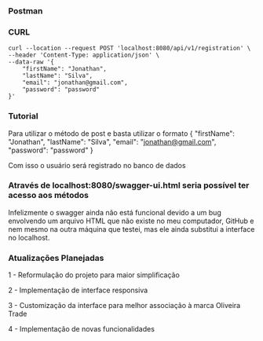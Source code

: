 
### Postman

### CURL
```
curl --location --request POST 'localhost:8080/api/v1/registration' \
--header 'Content-Type: application/json' \
--data-raw '{
    "firstName": "Jonathan",
    "lastName": "Silva",
    "email": "jonathan@gmail.com",
    "password": "password"
}'
```
### Tutorial
Para utilizar o método de post e basta utilizar o formato
{
"firstName": "Jonathan",
"lastName": "Silva",
"email": "jonathan@gmail.com",
"password": "password"
}

Com isso o usuário será registrado no banco de dados

### Através de localhost:8080/swagger-ui.html seria possível ter acesso aos métodos

Infelizmente o swagger ainda não está funcional devido a um bug envolvendo um arquivo HTML que não existe no meu computador, GitHub e nem mesmo na outra máquina
que testei, mas ele ainda substitui a interface no localhost.

### Atualizações Planejadas
1 - Reformulação do projeto para maior simplificação

2 - Implementação de interface responsiva

3 - Customização da interface para melhor associação à marca Oliveira Trade

4 - Implementação de novas funcionalidades

